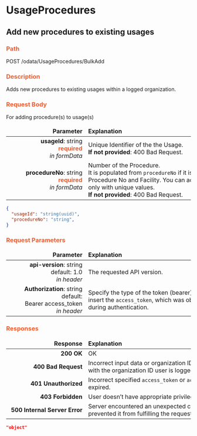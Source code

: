 # UsageProcedures

## Add new procedures to existing usages

### <span style="color: #F05D30">Path</span>
POST /odata/UsageProcedures/BulkAdd

### <span style="color: #F05D30">Description</span>
Adds new procedures to existing usages within a logged organization.

### <span style="color: #F05D30">Request Body</span>
For adding procedure(s) to usage(s)
<style>
td, th {
   border: none!important;
}
</style>
|  <div style="width:200px">Parameter</div>  |  <div style="width:420px">Explanation</div>  |                      
|-----:|:-------|
|**usageId**: string <br> <span style="color: #F05D30">**required**</span> <br>  *in formData* | Unique Identifier of the the Usage. <br> **If not provided**: 400 Bad Request. |
|**procedureNo**: string <br> <span style="color: #F05D30">**required**</span> <br>  *in formData* | Number of the Procedure. <br> It is populated from ```procedureNo``` if it is matched by Procedure No and Facility. You can add procedures only with unique values. <br> **If not provided**: 400 Bad Request. |

``` json title="Request Content-types: APPLICATION/JSON, APPLICATION/XML <br> Request Example"
{
  "usageId": "string(uuid)",
  "procedureNo": "string",
}
```

### <span style="color: #F05D30">Request Parameters</span>
<style>
td, th {
   border: none!important;
}
</style>
|  <div style="width:200px">Parameter</div>  |  <div style="width:380px">Explanation</div>  |                      
|-----:|:-------|
|**api-version**: string default: 1.0 <br> *in header*| The requested API version.|   
|**Authorization**: string default: <br> Bearer access_token <br> *in header* |Specify the type of the token (bearer) and then insert the ```access_token```, which was obtained during authentication. |

### <span style="color: #F05D30">Responses</span>
<style>
td, th {
   border: none!important;
}
</style>
| <div style="width:200px">Response </div>|<div style="width:420px">Explanation</div>|                      
|-----:|:-------|
|**200 OK**|OK|      
|**400 Bad Request**|Incorrect input data or organization ID does not match with the organization ID user is logged in.|
|**401 Unauthorized**|Incorrect specified ```access_token``` or ```access_token``` got expired.|
|**403 Forbidden**|User doesn’t have appropriate privileges.|
|**500 Internal Server Error**|Server encountered an unexpected condition that prevented it from fulfilling the request.|

``` json title="Response Content-types: APPLICATION/JSON, APPLICATION/XML<br>Response example (200 OK)"
"object"

```



